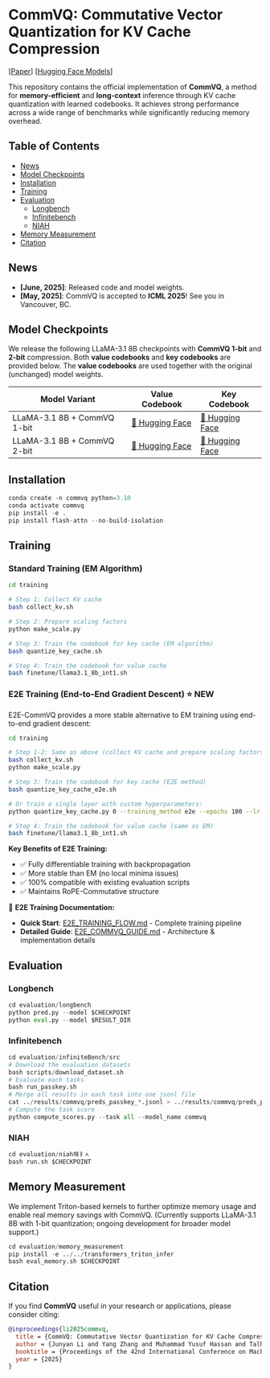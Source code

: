 # CommVQ: Commutative Vector Quantization for KV Cache Compression

[[Paper](https://arxiv.org/abs/2506.18879)] [[Hugging Face Models](https://huggingface.co/collections/senfu/commvq-68412ebc14e0f9cdfffb7172)]

This repository contains the official implementation of **CommVQ**, a method for **memory-efficient** and **long-context** inference through KV cache quantization with learned codebooks. It achieves strong performance across a wide range of benchmarks while significantly reducing memory overhead.


## Table of Contents

- [News](#news)
- [Model Checkpoints](#model-checkpoints)
- [Installation](#installation)
- [Training](#training)
- [Evaluation](#evaluation)
  - [Longbench](#longbench)
  - [Infinitebench](#infinitebench)
  - [NIAH](#niah)
- [Memory Measurement](#memory-measurement)
- [Citation](#citation)

## News

- **[June, 2025]**: Released code and model weights.
- **[May, 2025]**: CommVQ is accepted to **ICML 2025**! See you in Vancouver, BC.

## Model Checkpoints

We release the following LLaMA-3.1 8B checkpoints with **CommVQ 1-bit** and **2-bit** compression. Both **value codebooks** and **key codebooks** are provided below. The **value codebooks** are used together with the original (unchanged) model weights.

| Model Variant | Value Codebook | Key Codebook |
|---------------|-------|----------|
| LLaMA-3.1 8B + CommVQ 1-bit | [🤗 Hugging Face](https://huggingface.co/senfu/Llama-3.1-8B-Instruct-CommVQ-1bit) | [🤗 Hugging Face](https://huggingface.co/senfu/Llama-3.1-8B-Instruct-CommVQ-1bit-codebook) |
| LLaMA-3.1 8B + CommVQ 2-bit | [🤗 Hugging Face](https://huggingface.co/senfu/Llama-3.1-8B-Instruct-CommVQ-2bit) | [🤗 Hugging Face](https://huggingface.co/senfu/Llama-3.1-8B-Instruct-CommVQ-2bit-codebook) |


## Installation

```python
conda create -n commvq python=3.10
conda activate commvq
pip install -e .
pip install flash-attn --no-build-isolation
```

## Training

### Standard Training (EM Algorithm)

```bash
cd training

# Step 1: Collect KV cache
bash collect_kv.sh

# Step 2: Prepare scaling factors
python make_scale.py

# Step 3: Train the codebook for key cache (EM algorithm)
bash quantize_key_cache.sh

# Step 4: Train the codebook for value cache
bash finetune/llama3.1_8b_int1.sh
```

### E2E Training (End-to-End Gradient Descent) ⭐ NEW

E2E-CommVQ provides a more stable alternative to EM training using end-to-end gradient descent:

```bash
cd training

# Step 1-2: Same as above (collect KV cache and prepare scaling factors)
bash collect_kv.sh
python make_scale.py

# Step 3: Train the codebook for key cache (E2E method)
bash quantize_key_cache_e2e.sh

# Or train a single layer with custom hyperparameters:
python quantize_key_cache.py 0 --training_method e2e --epochs 100 --lr 0.001

# Step 4: Train the codebook for value cache (same as EM)
bash finetune/llama3.1_8b_int1.sh
```

**Key Benefits of E2E Training:**
- ✅ Fully differentiable training with backpropagation
- ✅ More stable than EM (no local minima issues)
- ✅ 100% compatible with existing evaluation scripts
- ✅ Maintains RoPE-Commutative structure

📖 **E2E Training Documentation:**
- **Quick Start**: [E2E_TRAINING_FLOW.md](E2E_TRAINING_FLOW.md) - Complete training pipeline
- **Detailed Guide**: [E2E_COMMVQ_GUIDE.md](E2E_COMMVQ_GUIDE.md) - Architecture & implementation details

## Evaluation

### Longbench

```python
cd evaluation/longbench
python pred.py --model $CHECKPOINT
python eval.py --model $RESULT_DIR
```

### Infinitebench

```python
cd evaluation/infiniteBench/src
# Download the evaluation datasets
bash scripts/download_dataset.sh
# Evaluate each tasks
bash run_passkey.sh
# Merge all results in each task into one jsonl file
cat ../results/commvq/preds_passkey_*.jsonl > ../results/commvq/preds_passkey.jsonl
# Compute the task score
python compute_scores.py --task all --model_name commvq
```


### NIAH

```python
cd evaluation/niah해ㅑㅅ
bash run.sh $CHECKPOINT
```

## Memory Measurement

We implement Triton-based kernels to further optimize memory usage and enable real memory savings with CommVQ.
(Currently supports LLaMA-3.1 8B with 1-bit quantization; ongoing development for broader model support.)

```python
cd evaluation/memory_measurement
pip install -e ../../transformers_triton_infer
bash eval_memory.sh $CHECKPOINT
```

## Citation

If you find **CommVQ** useful in your research or applications, please consider citing:

```bibtex
@inproceedings{li2025commvq,
  title = {CommVQ: Commutative Vector Quantization for KV Cache Compression},
  author = {Junyan Li and Yang Zhang and Muhammad Yusuf Hassan and Talha Chafekar and Tianle Cai and Zhile Ren and Pengsheng Guo and Binazir Karimzadeh and Colorado J Reed and Chong Wang and Chuang Gan},
  booktitle = {Proceedings of the 42nd International Conference on Machine Learning (ICML)},
  year = {2025}
}
```
